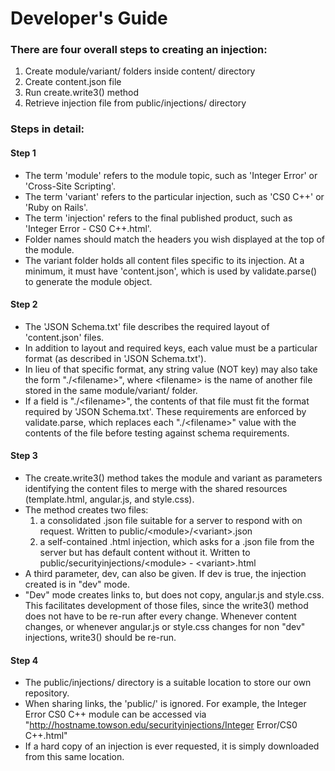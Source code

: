 # Developer's Guide

### There are four overall steps to creating an injection:
1) Create module/variant/ folders inside content/ directory
2) Create content.json file
3) Run create.write3() method
4) Retrieve injection file from public/injections/ directory

### Steps in detail:

#### Step 1 
- The term 'module' refers to the module topic, such as 'Integer Error' or 'Cross-Site Scripting'.
- The term 'variant' refers to the particular injection, such as 'CS0 C++' or 'Ruby on Rails'.
- The term 'injection' refers to the final published product, such as 'Integer Error - CS0 C++.html'.
- Folder names should match the headers you wish displayed at the top of the module.
- The variant folder holds all content files specific to its injection. At a minimum, it must have 'content.json', which is used by validate.parse() to generate the module object.

#### Step 2
- The 'JSON Schema.txt' file describes the required layout of 'content.json' files.
- In addition to layout and required keys, each value must be a particular format (as described in 'JSON Schema.txt').
- In lieu of that specific format, any string value (NOT key) may also take the form "./\<filename>", where \<filename> is the name of another file stored in the same module/variant/ folder.
- If a field is "./\<filename>", the contents of that file must fit the format required by 'JSON Schema.txt'.
These requirements are enforced by validate.parse, which replaces each "./\<filename>" value with the contents of the file before testing against schema requirements.

#### Step 3
- The create.write3() method takes the module and variant as parameters identifying the content files to merge with the shared resources (template.html, angular.js, and style.css).
- The method creates two files:
  1) a consolidated .json file suitable for a server to respond with on request. Written to public/\<module>/\<variant>.json
  2) a self-contained .html injection, which asks for a .json file from the server but has default content without it. Written to public/securityinjections/\<module> - \<variant>.html
- A third parameter, dev, can also be given. If dev is true, the injection created is in "dev" mode.
- "Dev" mode creates links to, but does not copy, angular.js and style.css. This facilitates development of those files, since the write3() method does not have to be re-run after every change.
Whenever content changes, or whenever angular.js or style.css changes for non "dev" injections, write3() should be re-run.

#### Step 4
- The public/injections/ directory is a suitable location to store our own repository.
- When sharing links, the 'public/' is ignored. For example, the Integer Error CS0 C++ module can be accessed via "http://hostname.towson.edu/securityinjections/Integer Error/CS0 C++.html"
- If a hard copy of an injection is ever requested, it is simply downloaded from this same location. 
